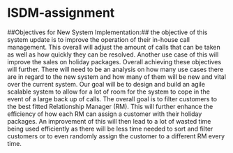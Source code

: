 # ISDM-assignment

##Objectives for New System Implementation:## the objective of this system update is to improve the operation of their in-house call management. This overall will adjust the amount of calls that can be taken as well as how quickly they can be resolved. Another use case of this will improve the sales on holiday packages. Overall achieving these objectives will further. There will need to be an analysis on how many use cases there are in regard to the new system and how many of them will be new and vital over the current system. Our goal will be to design and build an agile scalable system to allow for a lot of room for the system to cope in the event of a large back up of calls. The overall goal is to filter customers to the best fitted Relationship Manager (RM). This will further enhance the efficiency of how each RM can assign a customer with their holiday packages. An improvement of this will then lead to a lot of wasted time being used efficiently as there will be less time needed to sort and filter customers or to even randomly assign the customer to a different RM every time.
